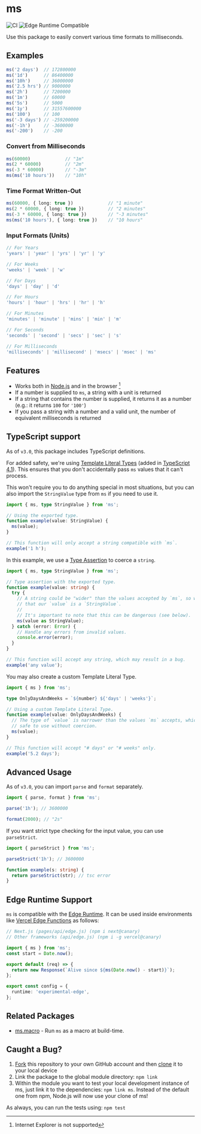 # ms

![CI](https://github.com/vercel/ms/workflows/CI/badge.svg)
![Edge Runtime Compatible](https://img.shields.io/badge/edge--runtime-%E2%9C%94%20compatible-black)

Use this package to easily convert various time formats to milliseconds.

## Examples

```ts
ms('2 days')  // 172800000
ms('1d')      // 86400000
ms('10h')     // 36000000
ms('2.5 hrs') // 9000000
ms('2h')      // 7200000
ms('1m')      // 60000
ms('5s')      // 5000
ms('1y')      // 31557600000
ms('100')     // 100
ms('-3 days') // -259200000
ms('-1h')     // -3600000
ms('-200')    // -200
```

### Convert from Milliseconds

```ts
ms(60000)             // "1m"
ms(2 * 60000)         // "2m"
ms(-3 * 60000)        // "-3m"
ms(ms('10 hours'))    // "10h"
```

### Time Format Written-Out

```ts
ms(60000, { long: true })             // "1 minute"
ms(2 * 60000, { long: true })         // "2 minutes"
ms(-3 * 60000, { long: true })        // "-3 minutes"
ms(ms('10 hours'), { long: true })    // "10 hours"
```

### Input Formats (Units)

<!-- prettier-ignore -->
```js
// For Years
'years' | 'year' | 'yrs' | 'yr' | 'y'

// For Weeks
'weeks' | 'week' | 'w'

// For Days
'days' | 'day' | 'd'

// For Hours
'hours' | 'hour' | 'hrs' | 'hr' | 'h'

// For Minutes
'minutes' | 'minute' | 'mins' | 'min' | 'm'

// For Seconds
'seconds' | 'second' | 'secs' | 'sec' | 's'

// For Milliseconds
'milliseconds' | 'millisecond' | 'msecs' | 'msec' | 'ms'
```

## Features

- Works both in [Node.js](https://nodejs.org) and in the browser [^1]
- If a number is supplied to `ms`, a string with a unit is returned
- If a string that contains the number is supplied, it returns it as a number (e.g.: it returns `100` for `'100'`)
- If you pass a string with a number and a valid unit, the number of equivalent milliseconds is returned

## TypeScript support

As of `v3.0`, this package includes TypeScript definitions.

For added safety, we're using [Template Literal Types](https://www.typescriptlang.org/docs/handbook/2/template-literal-types.html) (added in [TypeScript 4.1](https://www.typescriptlang.org/docs/handbook/release-notes/typescript-4-1.html)). This ensures that you don't accidentally pass `ms` values that it can't process.

This won't require you to do anything special in most situations, but you can also import the `StringValue` type from `ms` if you need to use it.

```ts
import { ms, type StringValue } from 'ms';

// Using the exported type.
function example(value: StringValue) {
  ms(value);
}

// This function will only accept a string compatible with `ms`.
example('1 h');
```

In this example, we use a [Type Assertion](https://www.typescriptlang.org/docs/handbook/2/everyday-types.html#type-assertions) to coerce a `string`.

```ts
import { ms, type StringValue } from 'ms';

// Type assertion with the exported type.
function example(value: string) {
  try {
    // A string could be "wider" than the values accepted by `ms`, so we assert
    // that our `value` is a `StringValue`.
    //
    // It's important to note that this can be dangerous (see below).
    ms(value as StringValue);
  } catch (error: Error) {
    // Handle any errors from invalid values.
    console.error(error);
  }
}

// This function will accept any string, which may result in a bug.
example('any value');
```

You may also create a custom Template Literal Type.

```ts
import { ms } from 'ms';

type OnlyDaysAndWeeks = `${number} ${'days' | 'weeks'}`;

// Using a custom Template Literal Type.
function example(value: OnlyDaysAndWeeks) {
  // The type of `value` is narrower than the values `ms` accepts, which is
  // safe to use without coercion.
  ms(value);
}

// This function will accept "# days" or "# weeks" only.
example('5.2 days');
```

## Advanced Usage

As of `v3.0`, you can import `parse` and `format` separately.

```ts
import { parse, format } from 'ms';

parse('1h'); // 3600000

format(2000); // "2s"
```

If you want strict type checking for the input value, you can use `parseStrict`.

```ts
import { parseStrict } from 'ms';

parseStrict('1h'); // 3600000

function example(s: string) {
  return parseStrict(str); // tsc error
}
```

## Edge Runtime Support

`ms` is compatible with the [Edge Runtime](https://edge-runtime.vercel.app/). It can be used inside environments like [Vercel Edge Functions](https://vercel.com/edge) as follows:

```ts
// Next.js (pages/api/edge.js) (npm i next@canary)
// Other frameworks (api/edge.js) (npm i -g vercel@canary)

import { ms } from 'ms';
const start = Date.now();

export default (req) => {
  return new Response(`Alive since ${ms(Date.now() - start)}`);
};

export const config = {
  runtime: 'experimental-edge',
};
```

## Related Packages

- [ms.macro](https://github.com/knpwrs/ms.macro) - Run `ms` as a macro at build-time.

## Caught a Bug?

1. [Fork](https://help.github.com/articles/fork-a-repo/) this repository to your own GitHub account and then [clone](https://help.github.com/articles/cloning-a-repository/) it to your local device
2. Link the package to the global module directory: `npm link`
3. Within the module you want to test your local development instance of ms, just link it to the dependencies: `npm link ms`. Instead of the default one from npm, Node.js will now use your clone of ms!

As always, you can run the tests using: `npm test`

[^1]: Internet Explorer is not supported
